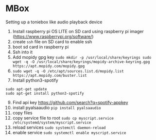 # MBox
Setting up a toniebox like audio playback device

1. Install raspberry pi OS LITE on SD card using raspberry pi imager (https://www.raspberrypi.org/software/)
2. create `ssh` file on SD card to enable ssh
3. boot sd card in raspberry pi
4. Ssh into it
5. Add mopidy gpg key
`sudo mkdir -p /usr/local/share/keyrings
sudo wget -q -O /usr/local/share/keyrings/mopidy-archive-keyring.gpg https://apt.mopidy.com/mopidy.gpg`
7. `sudo wget -q -O /etc/apt/sources.list.d/mopidy.list https://apt.mopidy.com/buster.list`
8. Install python3-spotify
``` 
sudo apt-get update
sudo apt-get install python3-spotify
```
9. Find api key https://github.com/search?q=spotify-appkey 
10. install pyalsaaudio `pip install pyalsaaudio`
12. copy files
13. copy service file to root `sudo cp myscript.service /etc/systemd/system/myscript.service`
14. reload services `sudo systemctl daemon-reload`
15. enable service `sudo systemctl enable myscript.service`


